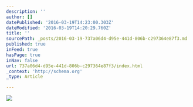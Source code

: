 ```yaml
---
description: ''
author: []
datePublished: '2016-03-19T14:23:00.303Z'
dateModified: '2016-03-19T14:20:29.760Z'
title: ''
sourcePath: _posts/2016-03-19-737a06d4-d95e-441d-806b-c297364e87f3.md
published: true
inFeed: true
hasPage: true
inNav: false
url: 737a06d4-d95e-441d-806b-c297364e87f3/index.html
_context: 'http://schema.org'
_type: Article

---
```

![](https://the-grid-user-content.s3-us-west-2.amazonaws.com/066e0332-997c-448b-9daf-29108997112c.png)